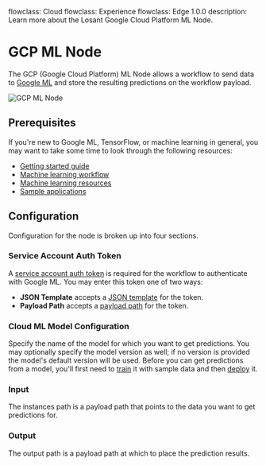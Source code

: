 flowclass: Cloud
flowclass: Experience
flowclass: Edge 1.0.0
description: Learn more about the Losant Google Cloud Platform ML Node.

# GCP ML Node

The GCP (Google Cloud Platform) ML Node allows a workflow to send data to [Google ML](https://cloud.google.com/ml-engine/docs/technical-overview) and store the resulting predictions on the workflow payload.

![GCP ML Node](/images/workflows/data/google-ml-node.png "GCP ML Node")

## Prerequisites

If you're new to Google ML, TensorFlow, or machine learning in general, you may want to take some time to look through the following resources:

- [Getting started guide](https://cloud.google.com/ml-engine/docs/getting-started-training-prediction)
- [Machine learning workflow](https://cloud.google.com/ml-engine/docs/ml-solutions-overview)
- [Machine learning resources](https://cloud.google.com/ml-engine/docs/machine-learning-resources)
- [Sample applications](https://cloud.google.com/ml-engine/docs/samples)

## Configuration

Configuration for the node is broken up into four sections.

### Service Account Auth Token

A [service account auth token](https://cloud.google.com/docs/authentication/getting-started#creating_a_service_account) is required for the workflow to authenticate with Google ML. You may enter this token one of two ways:

- **JSON Template** accepts a [JSON template](/workflows/accessing-payload-data/#json-templates) for the token.
- **Payload Path** accepts a [payload path](/workflows/accessing-payload-data/#payload-paths) for the token.

### Cloud ML Model Configuration

Specify the name of the model for which you want to get predictions. You may optionally specify the model version as well; if no version is provided the model's default version will be used. Before you can get predictions from a model, you'll first need to [train](https://cloud.google.com/ml-engine/docs/training-overview) it with sample data and then [deploy](https://cloud.google.com/ml-engine/docs/prediction-overview#model_deployment) it.

### Input

The instances path is a payload path that points to the data you want to get predictions for.

### Output

The output path is a payload path at which to place the prediction results.
